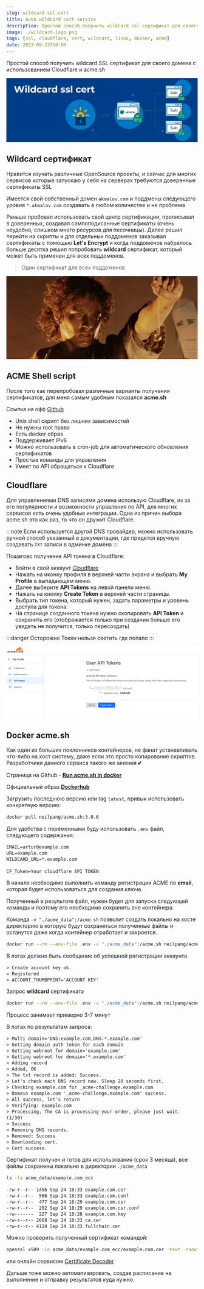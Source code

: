 ```yaml
---
slug: wildcard-ssl-cert
title: Auto wildcard cert service
description: Простой способ получить wildcard ssl сертификат для своего домена с использованием Cloudflare и acme.sh
image: ./wildcard-logo.png
tags: [ssl, cloudflare, cert, wildcard, linux, docker, acme]
date: 2023-09-23T10:00
---
```


Простой способ получить wildcard SSL сертификат для своего домена с использованием Cloudflare и acme.sh


[![wildcard ssl cert](./wildcard-logo.png)](/blog/wildcard-ssl-cert)


<!--truncate-->
## Wildcard сертификат

Нравится изучать различные OpenSource проекты, и сейчас для многих сервисов которые запускаю у себя на серверах требуются доверенные сертификаты SSL

Имеется свой собственный домен `akmalov.com` и поддмены следующего уровня `*.akmalov.com` создавать в любом количестве и не проблема

Раньше пробовал использовать свой центр сертификации, прописывал в доверенных, создавал сампоподисанные сертификаты (очень неудобно, слишком много ресурсов для песочницы). 
Далее решил перейти на скрипты и для отдельных поддоменов заказывал сертификаты с помощью **Let's Encrypt** и когда поддоменов набралось больше десятка решил попробовать **wildcard** сертификат, который может быть применен для всех поддоменов.

> Один сертификат для всех поддоменов

[![wildcard](./wildcard.jpg)](./wildcard.jpg)


## ACME Shell script

После того как перепробовал различные варианты получения сертификатов, для меня самым удобным показался **acme.sh**

Ссылка на офф [Github](https://github.com/acmesh-official/acme.sh)

- Unix shell скрипт без лишних зависимостей
- Не нужны root права
- Есть docker образ
- Поддерживает IPv6
- Можно использовать в cron-job для автоматического обновления сертификатов
- Простые команды для управления
- Умеет по API обращаться к Cloudflare


## Cloudflare

Для управлениями DNS записями домена использую Cloudflare, из за его популярности и возможности управления по API, для многих сервисов есть очень удобные интеграции. Одна из причин выбора acme.sh это как раз, то что он дружит Cloudflare.

:::note
Если используется другой DNS провайдер, можно использовать ручной способ указанный в документации, где придется вручную создавать `TXT` записи в админке домена
:::

Пошагово получение API токена в Cloudflare:
- Войти в свой аккаунт [Cloudflare](https://dash.cloudflare.com)
- Нажать на иконку профиля в верхней части экрана и выбрать **My Profile** в выпадающем меню.
- Далее выберите **API Tokens** на левой панели меню.
- Нажать на кнопку **Create Token** в верхней части страницы.
- Выбрать тип токена, который нужен, задать параметры и уровень доступа для токена. 
- На странице созданного токена нужно скопировать  **API Token** и сохранить его (отображается только при создании больше его увидеть не получится, только пересоздать)

:::danger Осторожно
Токен нельзя светить где попало
:::

[![Cloudflare](./cloudflare-api.png)](./cloudflare-api.png)

## Docker acme.sh

Как один из больших поклонников контейнеров, не фанат устанавливать что-либо на хост систему, даже если это просто копирование скриптов. 
Разработчики данного сервиса такого же мнения 💕

Страница на Github - [**Run acme.sh in docker**](https://github.com/acmesh-official/acme.sh/wiki/Run-acme.sh-in-docker)

Официальный образ [**Dockerhub**](https://hub.docker.com/r/neilpang/acme.sh)

Загрузить последнюю версию или tag `latest`, привык использовать конкретную версию:
```bash
docker pull neilpang/acme.sh:3.0.6 
```

Для удобства с переменными буду использовать `.env` файл, следующего содержания:
```
EMAIL=artur@example.com
URL=example.com
WILDCARD_URL=*.example.com

CF_Token=Your cloudflare API TOKEN
```

В начале необходимо выполнить команду регистрации ACME по **email**, которая будет использоваться для создания ключа.

Полученный в результате файл, нужен будет для запуска следующей команды и поэтому его необходимо сохранить вне контейнера.

Команда `-v "./acme_data":/acme.sh` позволит создать локально на хосте директорию в которую будут сохраняться полученные файлы и останутся даже когда контейнер отработает и закроется.
```bash
docker run --rm --env-file .env -v "./acme_data":/acme.sh neilpang/acme.sh:3.0.6 --register-account -m $EMAIL
```
В логах должно быть сообщение об успешной регистрации аккаунта

``` 
> Create account key ok.
> Registered
> ACCOUNT_THUMBPRINT='ACCOUNT KEY'
```

Запрос **wildcard** сертификата
```bash
docker run --rm --env-file .env -v "./acme_data":/acme.sh neilpang/acme.sh:3.0.6 --issue -d $URL -d $WILDCARD_URL  --dns dns_cf
```

Процесс занимает примерно 3-7 минут

В логах по результатам запроса:
``` 
> Multi domain='DNS:example.com,DNS:*.example.com'
> Getting domain auth token for each domain
> Getting webroot for domain='example.com'
> Getting webroot for domain='*.example.com'
> Adding record
> Added, OK
> The txt record is added: Success.
> Let's check each DNS record now. Sleep 20 seconds first.
> Checking example.com for _acme-challenge.example.com
> Domain example.com '_acme-challenge.example.com' success.
> All success, let's return
> Verifying: example.com
> Processing, The CA is processing your order, please just wait. (1/30)
> Success
> Removing DNS records.
> Removed: Success
> Downloading cert.
> Cert success.
```

Сертификат получен и готов для использования (срок 3 месяца), все файлы сохранены локально в директории `./acme_data`
```bash
ls -la acme_data/example.com_ecc
```

```output
-rw-r--r-- 1456 Sep 24 18:33 example.com.cer
-rw-r--r--  566 Sep 24 18:33 example.com.conf
-rw-r--r--  477 Sep 24 18:29 example.com.csr
-rw-r--r--  202 Sep 24 18:29 example.com.csr.conf
-rw-------  227 Sep 24 18:28 example.com.key
-rw-r--r-- 2668 Sep 24 18:33 ca.cer
-rw-r--r-- 4124 Sep 24 18:33 fullchain.cer
```

Можно проверить полученный сертификат командой:
```bash
openssl x509 -in acme_data/example.com_ecc/example.com.cer -text -noout
```

или онлайн сервисом [Certificate Decoder](https://www.sslshopper.com/certificate-decoder.html)

Дальше тоже можно автоматизировать, создав расписание на выполнение и отправку результатов куда нужно.

